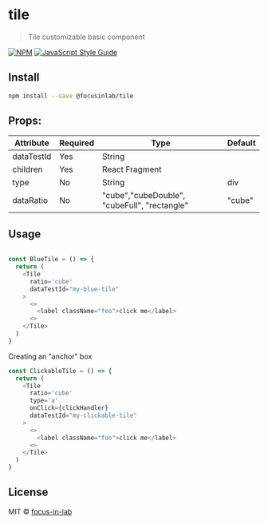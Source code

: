 # tile

> Tile customizable basic component

[![NPM](https://img.shields.io/npm/v/@focusinlab/tile.svg)](https://www.npmjs.com/package/@focusinlab/tile) [![JavaScript Style Guide](https://img.shields.io/badge/code_style-standard-brightgreen.svg)](https://standardjs.com)

## Install

```bash
npm install --save @focusinlab/tile
```

## Props:

| Attribute  | Required | Type                                         | Default |
| ---------- | -------- | -------------------------------------------- | ------- |
| dataTestId | Yes      | String                                       |         |
| children   | Yes      | React Fragment                               |         |
| type       | No       | String                                       | div     |
| dataRatio  | No       | "cube","cubeDouble", "cubeFull", "rectangle" | "cube"  |

## Usage

```javascript

const BlueTile = () => {
  return (
    <Tile
      ratio='cube'
      dataTestId="my-blue-tile"
    >
      <>
        <label className="foo">click me</label>
      <>
    </Tile>
  )
}
```

Creating an "anchor" box

```javascript
const ClickableTile = () => {
  return (
    <Tile
      ratio='cube'
      type='a'
      onClick={clickHandler}
      dataTestId="my-clickable-tile"
    >
      <>
        <label className="foo">click me</label>
      <>
    </Tile>
  )
}
```

## License

MIT © [focus-in-lab](https://github.com/focus-in-lab)
